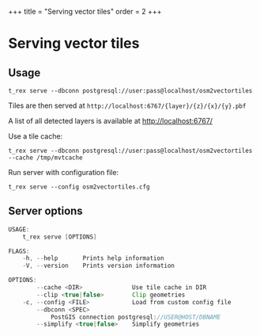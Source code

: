 +++
title = "Serving vector tiles"
order = 2
+++

Serving vector tiles
====================

Usage
-----

    t_rex serve --dbconn postgresql://user:pass@localhost/osm2vectortiles

Tiles are then served at `http://localhost:6767/{layer}/{z}/{x}/{y}.pbf`

A list of all detected layers is available at [http://localhost:6767/](http://localhost:6767/)

Use a tile cache:

    t_rex serve --dbconn postgresql://user:pass@localhost/osm2vectortiles --cache /tmp/mvtcache

Run server with configuration file:

    t_rex serve --config osm2vectortiles.cfg


Server options
--------------

```java
USAGE:
    t_rex serve [OPTIONS]

FLAGS:
    -h, --help       Prints help information
    -V, --version    Prints version information

OPTIONS:
        --cache <DIR>              Use tile cache in DIR
        --clip <true|false>        Clip geometries
    -c, --config <FILE>            Load from custom config file
        --dbconn <SPEC>
            PostGIS connection postgresql://USER@HOST/DBNAME
        --simplify <true|false>    Simplify geometries
```
